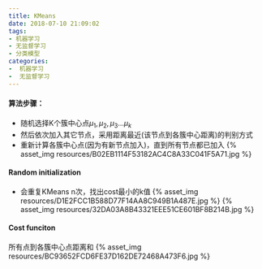 ```yaml
---
title: KMeans
date: 2018-07-10 21:09:02
tags: 
- 机器学习
- 无监督学习
- 分类模型
categories: 
-  机器学习
-  无监督学习
---
```


#### 算法步骤：
- 随机选择K个簇中心点$\mu_1,\mu_2,\mu_3...\mu_k$
- 然后依次加入其它节点，采用距离最近(该节点到各簇中心距离)的判别方式
- 重新计算各簇中心点(因为有新节点加入)，直到所有节点都已加入
  {% asset_img resources/B02EB1114F53182AC4C8A33C041F5A71.jpg %}

#### Random initialization
- 会重复KMeans n次，找出cost最小的k值
{% asset_img resources/D1E2FCC1B588D77F14AA8C949B1A487E.jpg %}
{% asset_img resources/32DA03A8B43321EEE51CE601BF8B214B.jpg %}
#### Cost funciton
所有点到各簇中心点距离和
{% asset_img resources/BC93652FCD6FE37D162DE72468A473F6.jpg %}